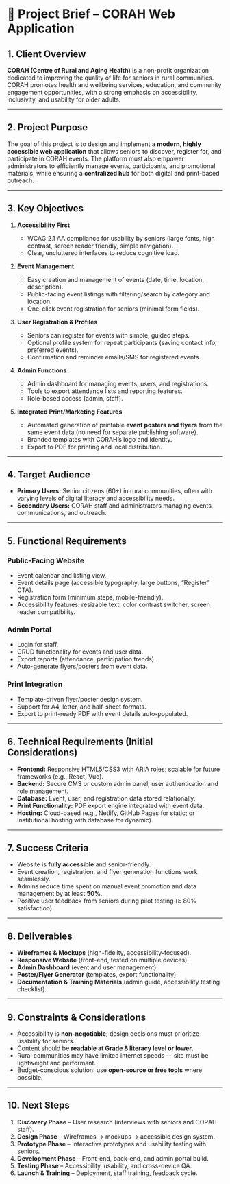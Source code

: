 # 📑 Project Brief – CORAH Web Application

## 1. Client Overview

**CORAH (Centre of Rural and Aging Health)** is a non-profit organization dedicated to improving the quality of life for seniors in rural communities. CORAH promotes health and wellbeing services, education, and community engagement opportunities, with a strong emphasis on accessibility, inclusivity, and usability for older adults.

---

## 2. Project Purpose

The goal of this project is to design and implement a **modern, highly accessible web application** that allows seniors to discover, register for, and participate in CORAH events. The platform must also empower administrators to efficiently manage events, participants, and promotional materials, while ensuring a **centralized hub** for both digital and print-based outreach.

---

## 3. Key Objectives

1. **Accessibility First**

   * WCAG 2.1 AA compliance for usability by seniors (large fonts, high contrast, screen reader friendly, simple navigation).
   * Clear, uncluttered interfaces to reduce cognitive load.

2. **Event Management**

   * Easy creation and management of events (date, time, location, description).
   * Public-facing event listings with filtering/search by category and location.
   * One-click event registration for seniors (minimal form fields).

3. **User Registration & Profiles**

   * Seniors can register for events with simple, guided steps.
   * Optional profile system for repeat participants (saving contact info, preferred events).
   * Confirmation and reminder emails/SMS for registered events.

4. **Admin Functions**

   * Admin dashboard for managing events, users, and registrations.
   * Tools to export attendance lists and reporting features.
   * Role-based access (admin, staff).

5. **Integrated Print/Marketing Features**

   * Automated generation of printable **event posters and flyers** from the same event data (no need for separate publishing software).
   * Branded templates with CORAH’s logo and identity.
   * Export to PDF for printing and local distribution.

---

## 4. Target Audience

* **Primary Users:** Senior citizens (60+) in rural communities, often with varying levels of digital literacy and accessibility needs.
* **Secondary Users:** CORAH staff and administrators managing events, communications, and outreach.

---

## 5. Functional Requirements

### Public-Facing Website

* Event calendar and listing view.
* Event details page (accessible typography, large buttons, “Register” CTA).
* Registration form (minimum steps, mobile-friendly).
* Accessibility features: resizable text, color contrast switcher, screen reader compatibility.

### Admin Portal

* Login for staff.
* CRUD functionality for events and user data.
* Export reports (attendance, participation trends).
* Auto-generate flyers/posters from event data.

### Print Integration

* Template-driven flyer/poster design system.
* Support for A4, letter, and half-sheet formats.
* Export to print-ready PDF with event details auto-populated.

---

## 6. Technical Requirements (Initial Considerations)

* **Frontend:** Responsive HTML5/CSS3 with ARIA roles; scalable for future frameworks (e.g., React, Vue).
* **Backend:** Secure CMS or custom admin panel; user authentication and role management.
* **Database:** Event, user, and registration data stored relationally.
* **Print Functionality:** PDF export engine integrated with event data.
* **Hosting:** Cloud-based (e.g., Netlify, GitHub Pages for static; or institutional hosting with database for dynamic).

---

## 7. Success Criteria

* Website is **fully accessible** and senior-friendly.
* Event creation, registration, and flyer generation functions work seamlessly.
* Admins reduce time spent on manual event promotion and data management by at least **50%**.
* Positive user feedback from seniors during pilot testing (≥ 80% satisfaction).

---

## 8. Deliverables

* **Wireframes & Mockups** (high-fidelity, accessibility-focused).
* **Responsive Website** (front-end, tested on multiple devices).
* **Admin Dashboard** (event and user management).
* **Poster/Flyer Generator** (templates, export functionality).
* **Documentation & Training Materials** (admin guide, accessibility testing checklist).

---

## 9. Constraints & Considerations

* Accessibility is **non-negotiable**; design decisions must prioritize usability for seniors.
* Content should be **readable at Grade 8 literacy level or lower**.
* Rural communities may have limited internet speeds — site must be lightweight and performant.
* Budget-conscious solution: use **open-source or free tools** where possible.

---

## 10. Next Steps

1. **Discovery Phase** – User research (interviews with seniors and CORAH staff).
2. **Design Phase** – Wireframes → mockups → accessible design system.
3. **Prototype Phase** – Interactive prototypes and usability testing with seniors.
4. **Development Phase** – Front-end, back-end, and admin portal build.
5. **Testing Phase** – Accessibility, usability, and cross-device QA.
6. **Launch & Training** – Deployment, staff training, feedback cycle.

